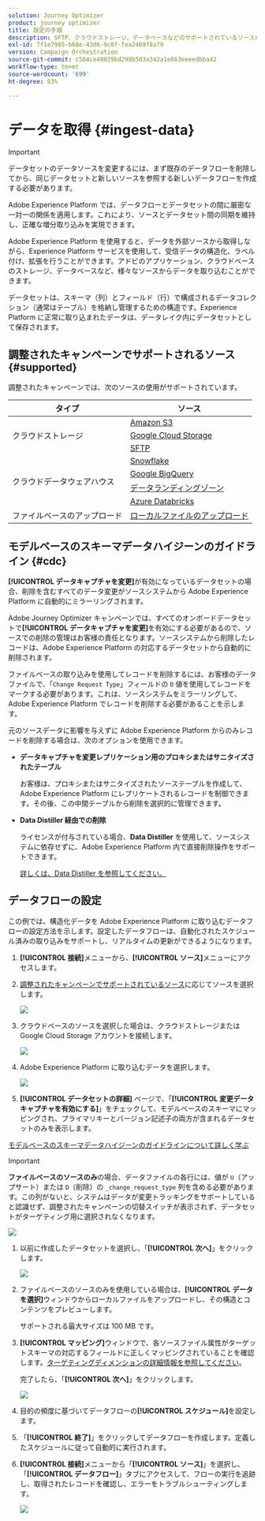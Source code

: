 ```yaml
---
solution: Journey Optimizer
product: journey optimizer
title: 設定の手順
description: SFTP、クラウドストレージ、データベースなどのサポートされているソースからデータを Adobe Experience Platform に取り込む方法について説明します。
exl-id: 7f1e7985-b68e-43d6-9c8f-fea2469f8af9
version: Campaign Orchestration
source-git-commit: c584ce48029bd298b503a342a1e663eeeedbba42
workflow-type: tm+mt
source-wordcount: '699'
ht-degree: 93%

---
```



# データを取得 {#ingest-data}

>[!IMPORTANT]
>
>データセットのデータソースを変更するには、まず既存のデータフローを削除してから、同じデータセットと新しいソースを参照する新しいデータフローを作成する必要があります。
>
>Adobe Experience Platform では、データフローとデータセットの間に厳密な一対一の関係を適用します。これにより、ソースとデータセット間の同期を維持し、正確な増分取り込みを実現できます。

Adobe Experience Platform を使用すると、データを外部ソースから取得しながら、Experience Platform サービスを使用して、受信データの構造化、ラベル付け、拡張を行うことができます。アドビのアプリケーション、クラウドベースのストレージ、データベースなど、様々なソースからデータを取り込むことができます。

データセットは、スキーマ（列）とフィールド（行）で構成されるデータコレクション（通常はテーブル）を格納し管理するための構造です。Experience Platform に正常に取り込まれたデータは、データレイク内にデータセットとして保存されます。

## 調整されたキャンペーンでサポートされるソース {#supported}

調整されたキャンペーンでは、次のソースの使用がサポートされています。

<table>
  <thead>
    <tr>
      <th>タイプ</th>
      <th>ソース</th>
    </tr>
  </thead>
  <tbody>
    <tr>
      <td rowspan="3">クラウドストレージ</td>
      <td><a href="https://experienceleague.adobe.com/ja/docs/experience-platform/sources/ui-tutorials/create/cloud-storage/s3">Amazon S3</a></td>
    </tr>
    <tr>
      <td><a href="https://experienceleague.adobe.com/ja/docs/experience-platform/sources/ui-tutorials/create/cloud-storage/google-cloud-storage">Google Cloud Storage</a></td>
    </tr>
    <tr>
      <td><a href="https://experienceleague.adobe.com/ja/docs/experience-platform/sources/ui-tutorials/create/cloud-storage/sftp">SFTP</a></td>
    </tr>
      <td rowspan="4">クラウドデータウェアハウス</td>
      <td><a href="https://experienceleague.adobe.com/ja/docs/experience-platform/sources/ui-tutorials/create/databases/snowflake">Snowflake</a></td>
    </tr>
    <tr>
      <td><a href="https://experienceleague.adobe.com/ja/docs/experience-platform/sources/ui-tutorials/create/databases/bigquery">Google BigQuery</a></td>
    </tr>
    <tr>
      <td><a href="https://experienceleague.adobe.com/ja/docs/experience-platform/sources/ui-tutorials/create/cloud-storage/data-landing-zone">データランディングゾーン<a></td>
    </tr>
    <tr>
      <td><a href="https://experienceleague.adobe.com/ja/docs/experience-platform/sources/ui-tutorials/create/databases/databricks">Azure Databricks</a></td>
    </tr>
    <tr>
      <td rowspan="3">ファイルベースのアップロード</td>
      <td><a href="https://experienceleague.adobe.com/ja/docs/experience-platform/sources/ui-tutorials/create/local-system/local-file-upload">ローカルファイルのアップロード<a></td>
    </tr>

</tbody>
</table>

## モデルベースのスキーマデータハイジーンのガイドライン {#cdc}

**[!UICONTROL データキャプチャを変更]**&#x200B;が有効になっているデータセットの場合、削除を含むすべてのデータ変更がソースシステムから Adobe Experience Platform に自動的にミラーリングされます。

Adobe Journey Optimizer キャンペーンでは、すべてのオンボードデータセットで&#x200B;**[!UICONTROL データキャプチャを変更]**&#x200B;を有効にする必要があるので、ソースでの削除の管理はお客様の責任となります。ソースシステムから削除したレコードは、Adobe Experience Platform の対応するデータセットから自動的に削除されます。

ファイルベースの取り込みを使用してレコードを削除するには、お客様のデータファイルで、「`Change Request Type`」フィールドの `D` 値を使用してレコードをマークする必要があります。これは、ソースシステムをミラーリングして、Adobe Experience Platform でレコードを削除する必要があることを示します。

元のソースデータに影響を与えずに Adobe Experience Platform からのみレコードを削除する場合は、次のオプションを使用できます。

* **データキャプチャを変更レプリケーション用のプロキシまたはサニタイズされたテーブル**

  お客様は、プロキシまたはサニタイズされたソーステーブルを作成して、Adobe Experience Platform にレプリケートされるレコードを制御できます。その後、この中間テーブルから削除を選択的に管理できます。

* **Data Distiller 経由での削除**

  ライセンスが付与されている場合、**Data Distiller** を使用して、ソースシステムに依存せずに、Adobe Experience Platform 内で直接削除操作をサポートできます。

  [詳しくは、Data Distiller を参照してください。](https://experienceleague.adobe.com/ja/docs/experience-platform/query/data-distiller/overview)

## データフローの設定

この例では、構造化データを Adobe Experience Platform に取り込むデータフローの設定方法を示します。設定したデータフローは、自動化されたスケジュール済みの取り込みをサポートし、リアルタイムの更新ができるようになります。

1. **[!UICONTROL 接続]**&#x200B;メニューから、**[!UICONTROL ソース]**&#x200B;メニューにアクセスします。

1. [調整されたキャンペーンでサポートされているソース](#supported)に応じてソースを選択します。

   ![](assets/admin_sources_1.png)

1. クラウドベースのソースを選択した場合は、クラウドストレージまたは Google Cloud Storage アカウントを接続します。

   ![](assets/admin_sources_2.png)

1. Adobe Experience Platform に取り込むデータを選択します。

   ![](assets/S3_config_1.png)

1. **[!UICONTROL データセットの詳細]** ページで、「**[!UICONTROL 変更データキャプチャを有効にする]**」をチェックして、モデルベースのスキーマにマッピングされ、プライマリキーとバージョン記述子の両方が含まれるデータセットのみを表示します。

[モデルベースのスキーマデータハイジーンのガイドラインについて詳しく学ぶ](#cdc)

   >[!IMPORTANT]
   >
   > **ファイルベースのソースのみ**&#x200B;の場合、データファイルの各行には、値が `U`（アップサート）または `D`（削除）の `_change_request_type` 列を含める必要があります。この列がないと、システムはデータが変更トラッキングをサポートしていると認識せず、調整されたキャンペーンの切替スイッチが表示されず、データセットがターゲティング用に選択されなくなります。

   ![](assets/S3_config_6.png)

1. 以前に作成したデータセットを選択し、「**[!UICONTROL 次へ]**」をクリックします。

   ![](assets/S3_config_3.png)

1. ファイルベースのソースのみを使用している場合は、**[!UICONTROL データを選択]**&#x200B;ウィンドウからローカルファイルをアップロードし、その構造とコンテンツをプレビューします。

   サポートされる最大サイズは 100 MB です。

1. **[!UICONTROL マッピング]**&#x200B;ウィンドウで、各ソースファイル属性がターゲットスキーマの対応するフィールドに正しくマッピングされていることを確認します。[ターゲティングディメンションの詳細情報を参照してください](target-dimension.md)。

   完了したら、「**[!UICONTROL 次へ]**」をクリックします。

   ![](assets/S3_config_4.png)

1. 目的の頻度に基づいてデータフローの&#x200B;**[!UICONTROL スケジュール]**&#x200B;を設定します。

1. 「**[!UICONTROL 終了]**」をクリックしてデータフローを作成します。定義したスケジュールに従って自動的に実行されます。

1. **[!UICONTROL 接続]**&#x200B;メニューから「**[!UICONTROL ソース]**」を選択し、「**[!UICONTROL データフロー]**」タブにアクセスして、フローの実行を追跡し、取得されたレコードを確認し、エラーをトラブルシューティングします。

   ![](assets/S3_config_5.png)



